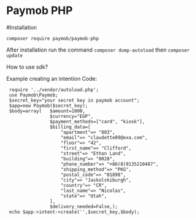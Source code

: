 # Paymob PHP

#Installation

   `composer require paymob/paymob-php`
   
   After installation run the command `composer dump-autoload` then `composer update` 

How to use sdk?

  Example
    creating an intention
     Code:
     
     
     require '../vendor/autoload.php';
     use Paymob\Paymob;
     $secret_key="your secret key in paymob account";
     $app=new Paymob($secret_key);
     $body=array(   $amount=1000,
                    $currency="EGP",
                    $payment_methods=["card", "kiosk"],
                    $billing_data=[
                        "apartment"=> "803",
                        "email"=> "claudette09@exa.com",
                        "floor"=> "42",
                        "first_name"=> "Clifford",
                        "street"=> "Ethan Land",
                        "building"=> "8028",
                        "phone_number"=> "+86(8)9135210487",
                        "shipping_method"=> "PKG",
                        "postal_code"=> "01898",
                        "city"=> "Jaskolskiburgh",
                        "country"=> "CR",
                        "last_name"=> "Nicolas",
                        "state"=> "Utah",
                    ],
                    $delivery_needed=False,);
     echo $app->intent->create('',$secret_key,$body);
 
